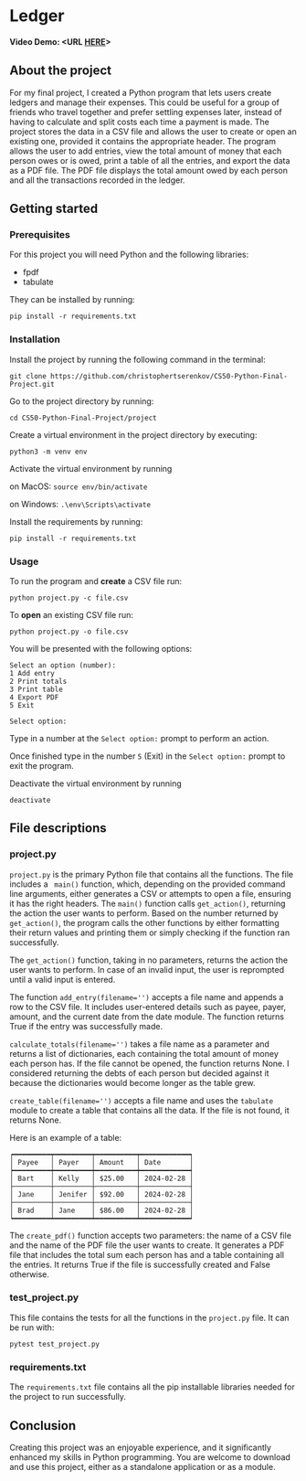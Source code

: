 # Ledger
#### Video Demo:  <URL [HERE](https://youtu.be/YT0gL_B25is)>
## About the project
For my final project, I created a Python program that lets users create ledgers and manage their expenses. This could be useful for a group of friends who travel together and prefer settling expenses later, instead of having to calculate and split costs each time a payment is made. The project stores the data in a CSV file and allows the user to create or open an existing one, provided it contains the appropriate header. The program allows the user to add entries, view the total amount of money that each person owes or is owed, print a table of all the entries, and export the data as a PDF file. The PDF file displays the total amount owed by each person and all the transactions recorded in the ledger.

## Getting started
### Prerequisites
For this project you will need Python and the following libraries:
- fpdf
- tabulate

They can be installed by running:

```
pip install -r requirements.txt
```

### Installation
Install the project by running the following command in the terminal:

```
git clone https://github.com/christophertserenkov/CS50-Python-Final-Project.git
```

Go to the project directory by running:
```
cd CS50-Python-Final-Project/project
```
Create a virtual environment in the project directory by executing:
```
python3 -m venv env
```
Activate the virtual environment by running

on MacOS: ```source env/bin/activate```

on Windows: ```.\env\Scripts\activate```

Install the requirements by running:
```
pip install -r requirements.txt
```
### Usage
To run the program and **create** a CSV file run:
```
python project.py -c file.csv
```
To **open** an existing CSV file run:
```
python project.py -o file.csv
```
You will be presented with the following options:
```
Select an option (number):
1 Add entry
2 Print totals
3 Print table
4 Export PDF
5 Exit

Select option:
```
Type in a number at the ```Select option:``` prompt to perform an action.

Once finished type in the number ```5``` (Exit) in the ```Select option:``` prompt to exit the program.

Deactivate the virtual environment by running
```
deactivate
```

## File descriptions
### project.py

```project.py``` is the primary Python file that contains all the functions. The file includes a ``` main()``` function, which, depending on the provided command line arguments, either generates a CSV or attempts to open a file, ensuring it has the right headers. The ```main()``` function calls ```get_action()```, returning the action the user wants to perform. Based on the number returned by ```get_action()```, the program calls the other functions by either formatting their return values and printing them or simply checking if the function ran successfully.

The ```get_action()``` function, taking in no parameters, returns the action the user wants to perform. In case of an invalid input, the user is reprompted until a valid input is entered.

The function ```add_entry(filename='')``` accepts a file name and appends a row to the CSV file. It includes user-entered details such as payee, payer, amount, and the current date from the date module. The function returns True if the entry was successfully made.

```calculate_totals(filename='')``` takes a file name as a parameter and returns a list of dictionaries, each containing the total amount of money each person has. If the file cannot be opened, the function returns None. I considered returning the debts of each person but decided against it because the dictionaries would become longer as the table grew.

```create_table(filename='')``` accepts a file name and uses the ```tabulate``` module to create a table that contains all the data. If the file is not found, it returns None.

Here is an example of a table:
```
┍━━━━━━━━━┯━━━━━━━━━┯━━━━━━━━━━┯━━━━━━━━━━━━┑
│ Payee   │ Payer   │ Amount   │ Date       │
┝━━━━━━━━━┿━━━━━━━━━┿━━━━━━━━━━┿━━━━━━━━━━━━┥
│ Bart    │ Kelly   │ $25.00   │ 2024-02-28 │
├─────────┼─────────┼──────────┼────────────┤
│ Jane    │ Jenifer │ $92.00   │ 2024-02-28 │
├─────────┼─────────┼──────────┼────────────┤
│ Brad    │ Jane    │ $86.00   │ 2024-02-28 │
┕━━━━━━━━━┷━━━━━━━━━┷━━━━━━━━━━┷━━━━━━━━━━━━┙
```

The ```create_pdf()``` function accepts two parameters: the name of a CSV file and the name of the PDF file the user wants to create. It generates a PDF file that includes the total sum each person has and a table containing all the entries. It returns True if the file is successfully created and False otherwise.

### test_project.py
This file contains the tests for all the functions in the ```project.py``` file.
It can be run with:
```
pytest test_project.py
```

### requirements.txt
The ```requirements.txt``` file contains all the pip installable libraries needed for the project to run successfully.

## Conclusion
Creating this project was an enjoyable experience, and it significantly enhanced my skills in Python programming. You are welcome to download and use this project, either as a standalone application or as a module.

